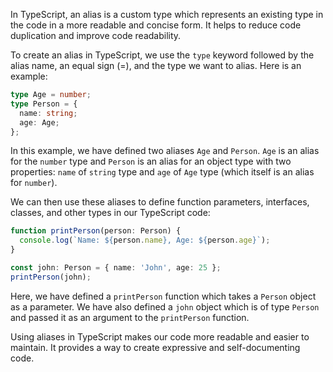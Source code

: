 In TypeScript, an alias is a custom type which represents an existing type in the code in a more readable and concise form. It helps to reduce code duplication and improve code readability.

To create an alias in TypeScript, we use the `type` keyword followed by the alias name, an equal sign (=), and the type we want to alias. Here is an example:

```typescript
type Age = number;
type Person = {
  name: string;
  age: Age;
};
```

In this example, we have defined two aliases `Age` and `Person`. `Age` is an alias for the `number` type and `Person` is an alias for an object type with two properties: `name` of `string` type and `age` of `Age` type (which itself is an alias for `number`).

We can then use these aliases to define function parameters, interfaces, classes, and other types in our TypeScript code:

```typescript
function printPerson(person: Person) {
  console.log(`Name: ${person.name}, Age: ${person.age}`);
}

const john: Person = { name: 'John', age: 25 };
printPerson(john);
```

Here, we have defined a `printPerson` function which takes a `Person` object as a parameter. We have also defined a `john` object which is of type `Person` and passed it as an argument to the `printPerson` function.

Using aliases in TypeScript makes our code more readable and easier to maintain. It provides a way to create expressive and self-documenting code.